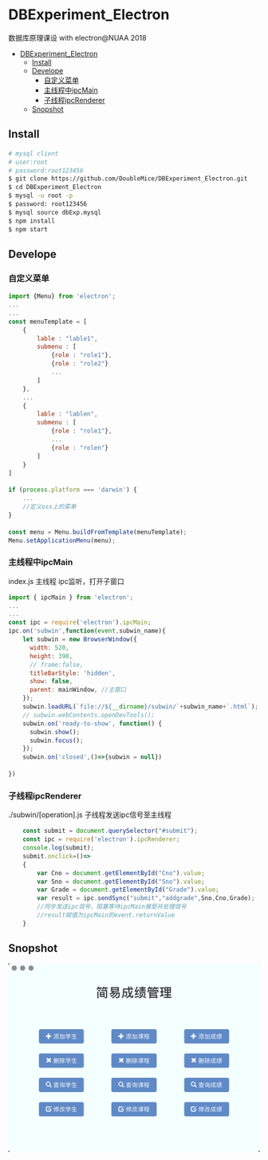 # DBExperiment_Electron
数据库原理课设 with electron@NUAA 2018
<!-- TOC -->

- [DBExperiment_Electron](#dbexperiment_electron)
    - [Install](#install)
    - [Develope](#develope)
        - [自定义菜单](#自定义菜单)
        - [主线程中ipcMain](#主线程中ipcmain)
        - [子线程ipcRenderer](#子线程ipcrenderer)
    - [Snopshot](#snopshot)

<!-- /TOC -->
## Install
```sh
# mysql client
# user:root
# password:root123456
$ git clone https://github.com/DoubleMice/DBExperiment_Electron.git
$ cd DBExperiment_Electron
$ mysql -u root -p
$ password: root123456
$ mysql source dbExp.mysql
$ npm install
$ npm start
```

## Develope

### 自定义菜单
```javascript
import {Menu} from 'electron';
...
...
const menuTemplate = [
    {
        lable : "lable1",
        submenu : [
            {role : "role1"},
            {role : "role2"}
            ...
        ]
    },
    ...
    {
        lable : "lablen",
        submenu : [
            {role : "role1"},
            ...
            {role : "rolen"}
        ]
    }
]

if (process.platform === 'darwin') {
    ...
    //定义osx上的菜单
}

const menu = Menu.buildFromTemplate(menuTemplate);
Menu.setApplicationMenu(menu);
```


### 主线程中ipcMain
index.js 主线程
ipc监听，打开子窗口
```javascript
import { ipcMain } from 'electron';
...
...
const ipc = require('electron').ipcMain;
ipc.on('subwin',function(event,subwin_name){
    let subwin = new BrowserWindow({
      width: 520, 
      height: 390,
      // frame:false,
      titleBarStyle: 'hidden',
      show: false,
      parent: mainWindow, //主窗口
    });
    subwin.loadURL(`file://${__dirname}/subwin/`+subwin_name+`.html`);
    // subwin.webContents.openDevTools();
    subwin.on('ready-to-show', function() {
      subwin.show();
      subwin.focus();
    });
    subwin.on('closed',()=>{subwin = null})

})
```

### 子线程ipcRenderer
./subwin/[operation].js
子线程发送ipc信号至主线程
```javascript
    const submit = document.querySelector("#submit");
    const ipc = require('electron').ipcRenderer;
    console.log(submit);
    submit.onclick=()=>
    {
        var Cno = document.getElementById("Cno").value;
        var Sno = document.getElementById("Sno").value;
        var Grade = document.getElementById("Grade").value;
        var result = ipc.sendSync("submit","addgrade",Sno,Cno,Grade);
        //同步发送ipc信号，阻塞等待ipcMain接受并处理信号
        //result赋值为ipcMain的event.returnValue
    }
```
## Snopshot
![](./assets/snapshot.png)
